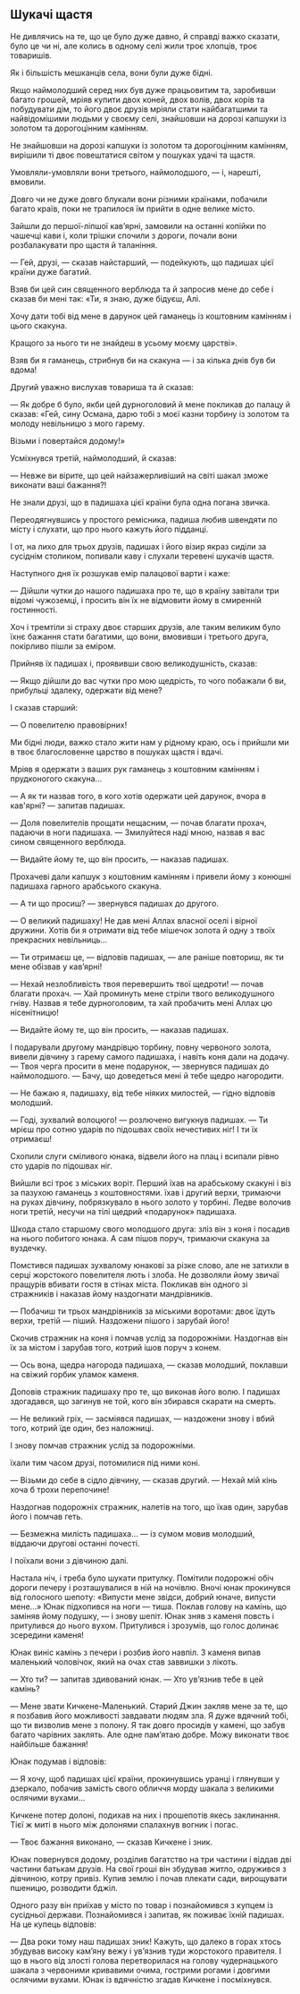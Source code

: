 ## Шукачі щастя

Не дивлячись на те, що це було дуже давно, й справді важко сказати, було це чи ні, але колись в одному селі жили троє хлопців, троє товаришів.

Як і більшість мешканців села, вони були дуже бідні.

Якщо наймолодший серед них був дуже працьовитим та, заробивши багато грошей, мріяв купити двох коней, двох волів, двох корів та побудувати дім, то його двоє друзів мріяли стати найбагатшими та найвідомішими людьми у своєму селі, знайшовши на дорозі капшуки із золотом та дорогоцінним камінням.

Не знайшовши на дорозі капшуки із золотом та дорогоцінним камінням, вирішили ті двоє повештатися світом у пошуках удачі та щастя.

Умовляли-умовляли вони третього, наймолодшого, — і, нарешті, вмовили.

Довго чи не дуже довго блукали вони різними країнами, побачили багато країв, поки не трапилося їм прийти в одне велике місто.

Зайшли до першої-ліпшої кав’ярні, замовили на останні копійки по чашечці кави і, коли трішки спочили з дороги, почали вони розбалакувати про щастя й таланіння.

— Гей, друзі, — сказав найстарший, — подейкують, що падишах цієї країни дуже багатий.

Взяв би цей син священного верблюда та й запросив мене до себе і сказав би мені так: «Ти, я знаю, дуже бідуєш, Алі.

Хочу дати тобі від мене в дарунок цей гаманець із коштовним камінням і цього скакуна.

Кращого за нього ти не знайдеш в усьому моєму царстві».

Взяв би я гаманець, стрибнув би на скакуна — і за кілька днів був би вдома!

Другий уважно вислухав товариша та й сказав:

— Як добре б було, якби цей дурноголовий й мене покликав до палацу й сказав: «Гей, сину Османа, дарю тобі з моєї казни торбину із золотом та молоду невільницю з мого гарему.

Візьми і повертайся додому!»

Усміхнувся третій, наймолодший, й сказав:

— Невже ви вірите, що цей найзажерливіший на світі шакал зможе виконати ваші бажання?!

Не знали друзі, що в падишаха цієї країни була одна погана звичка.

Переодягнувшись у простого ремісника, падиша любив швендяти по місту і слухати, що про нього кажуть його підданці.

І от, на лихо для трьох друзів, падишах і його візир якраз сиділи за сусіднім столиком, попивали каву і слухали теревені шукачів щастя.

Наступного дня їх розшукав емір палацової варти і каже:

— Дійшли чутки до нашого падишаха про те, що в країну завітали три відомі чужоземці, і просить він їх не відмовити йому в смиренній гостинності.

Хоч і тремтіли зі страху двоє старших друзів, але таким великим було їхнє бажання стати багатими, що вони, вмовивши і третього друга, покірливо пішли за еміром.

Прийняв їх падишах і, проявивши свою великодушність, сказав:

— Якщо дійшли до вас чутки про мою щедрість, то чого побажали б ви, прибульці здалеку, одержати від мене?

І сказав старший:

— О повелителю правовірних!

Ми бідні люди, важко стало жити нам у рідному краю, ось і прийшли ми в твоє благословенне царство в пошуках щастя і вдачі.

Мріяв я одержати з ваших рук гаманець з коштовним камінням і прудконогого скакуна...

— А як ти назвав того, в кого хотів одержати цей дарунок, вчора в кав'ярні? — запитав падишах.

— Доля повелителів прощати нещасним, — почав благати прохач, падаючи в ноги падишаха. — Змилуйтеся наді мною, назвав я вас сином священного верблюда.

— Видайте йому те, що він просить, — наказав падишах.

Прохачеві дали капшук з коштовним камінням і привели йому з конюшні падишаха гарного арабського скакуна.

— А ти що просиш? — звернувся падишах до другого.

— О великий падишаху!
Не дав мені Аллах власної оселі і вірної дружини.
Хотів би я отримати від тебе мішечок золота й одну з твоїх прекрасних невільниць...

— Ти отримаєш це, — відповів падишах, — але раніше повториш, як ти мене обізвав у кав’ярні!

— Нехай незлобливість твоя перевершить твої щедроти! — почав благати прохач. — Хай проминуть мене стріли твого великодушного гніву.
Назвав я тебе дурноголовим, та хай пробачить мені Аллах цю нісенітницю!

— Видайте йому те, що він просить, — наказав падишах.

І подарували другому мандрівцю торбину, повну червоного золота, вивели дівчину з гарему самого падишаха, і навіть коня дали на додачу. — Твоя черга просити в мене подарунок, — звернувся падишах до наймолодшого. — Бачу, що доведеться мені й тебе щедро нагородити.

— Не бажаю я, падишаху, від тебе ніяких милостей, — гідно відповів молодший.

— Годі, зухвалий волоцюго! — розлючено вигукнув падишах. — Ти мрієш про сотню ударів по підошвах своїх нечестивих ніг!
І ти їх отримаєш!

Схопили слуги сміливого юнака, відвели його на плац і всипали рівно сто ударів по підошвах ніг.

Вийшли всі троє з міських воріт.
Перший їхав на арабському скакуні і віз за пазухою гаманець з коштовностями.
їхав і другий верхи, тримаючи на руках дівчину, побрязкувало в нього золото у торбині.
Ледве волочив ноги третій, несучи на тілі щедрий «подарунок» падишаха.

Шкода стало старшому свого молодшого друга: зліз він з коня і посадив на нього побитого юнака.
А сам пішов поруч, тримаючи скакуна за вуздечку.

Помстився падишах зухвалому юнакові за різке слово, але не затихли в серці жорстокого повелителя лють і злоба.
Не дозволяли йому звичаї пращурів вбивати гостя в стінах міста.
Покликав він одного зі стражників і наказав йому наздогнати мандрівників.

— Побачиш ти трьох мандрівників за міськими воротами: двоє їдуть верхи, третій — піший.
Наздожени пішого і зарубай його!

Скочив стражник на коня і помчав услід за подорожніми.
Наздогнав він їх за містом і зарубав того, котрий ішов поруч з конем.

— Ось вона, щедра нагорода падишаха, — сказав молодший, поклавши на свіжий горбик уламок каменя.

Доповів стражник падишаху про те, що виконав його волю.
І падишах здогадався, що загинув не той, кого він збирався скарати на смерть.

— Не великий гріх, — засміявся падишах, — наздожени знову і вбий того, котрий їде один, без наложниці.

І знову помчав стражник услід за подорожніми.

їхали тим часом друзі, потомилися під ними коні.

— Візьми до себе в сідло дівчину, — сказав другий. — Нехай мій кінь хоча б трохи перепочине!

Наздогнав подорожніх стражник, налетів на того, що їхав один, зарубав його і помчав геть.

— Безмежна милість падишаха... — із сумом мовив молодший, віддаючи другові останні почесті.

І поїхали вони з дівчиною далі.

Настала ніч, і треба було шукати притулку.
Помітили подорожні обіч дороги печеру і розташувалися в ній на ночівлю.
Вночі юнак прокинувся від голосного шепоту: «Випусти мене звідси, добрий юначе, випусти мене...» Юнак підхопився на ноги — тиша.
Поклав голову на камінь, що заміняв йому подушку, — і знову шепіт.
Юнак зняв з каменя повсть і притулився до нього вухом.
Притулився і зрозумів, що голос долинає зсередини каменя!

Юнак виніс камінь з печери і розбив його навпіл.
З каменя випав маленький чоловічок, який на очах став заввишки з лікоть.

— Хто ти? — запитав здивований юнак. — Хто ув’язнив тебе в цей камінь?

— Мене звати Кичкене-Маленький.
Старий Джин закляв мене за те, що я позбавив його можливості завдавати людям зла.
Я дуже вдячний тобі, що ти визволив мене з полону.
Я так довго просидів у камені, що забув багато чарівних заклять.
Але одне пам’ятаю добре.
Можу виконати твоє найбільше бажання!

Юнак подумав і відповів:

— Я хочу, щоб падишах цієї країни, прокинувшись уранці і глянувши у дзеркало, побачив замість свого обличчя морду шакала з великими ослячими вухами...

Кичкене потер долоні, подихав на них і прошепотів якесь заклинання.
Тієї ж миті в нього між долонями спалахнув вогник і погас.

— Твоє бажання виконано, — сказав Кичкене і зник.

Юнак повернувся додому, розділив багатство на три частини і віддав дві частини батькам друзів.
На свої гроші він збудував житло, одружився з дівчиною, котру привіз.
Купив землю і почав плекати сади, вирощувати пшеницю, розводити бджіл.

Одного разу він приїхав у місто по товар і познайомився з купцем із сусідньої держави.
Познайомився і запитав, як поживає їхній падишах.
На це купець відповів:

— Два роки тому наш падишах зник!
Кажуть, що далеко в горах хтось збудував високу кам’яну вежу і ув’язнив туди жорстокого правителя.
І що в нього від злості голова перетворилася на голову чудернацького шакала з червоними кривавими очима, гострими рогами і довгими ослячими вухами.
Юнак із вдячністю згадав Кичкене і посміхнувся.

